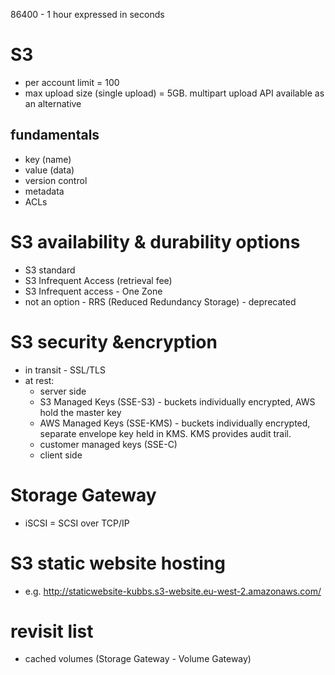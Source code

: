 86400 - 1 hour expressed in seconds

# S3
* per account limit = 100
* max upload size (single upload) = 5GB.  multipart upload API available as an alternative
## fundamentals
* key (name)
* value (data)
* version control
* metadata
* ACLs

# S3 availability & durability options
* S3 standard
* S3 Infrequent Access (retrieval fee)
* S3 Infrequent access - One Zone
* not an option - RRS (Reduced Redundancy Storage) - deprecated

# S3 security &encryption
* in transit - SSL/TLS
* at rest:
  * server side
  * S3 Managed Keys (SSE-S3) - buckets individually encrypted, AWS hold the master key
  * AWS Managed Keys (SSE-KMS) - buckets individually encrypted, separate envelope key held in KMS.  KMS provides audit trail.
  * customer managed keys (SSE-C)
  * client side

# Storage Gateway
* iSCSI = SCSI over TCP/IP
 
# S3 static website hosting
 * e.g. http://staticwebsite-kubbs.s3-website.eu-west-2.amazonaws.com/
 
# revisit list
* cached volumes (Storage Gateway - Volume Gateway)
